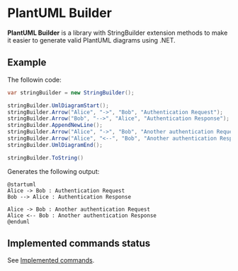 # PlantUML Builder

**PlantUML Builder** is a library with StringBuilder extension methods to make it easier to generate valid PlantUML diagrams using .NET.

## Example

The followin code:
```csharp
var stringBuilder = new StringBuilder();

stringBuilder.UmlDiagramStart();
stringBuilder.Arrow("Alice", "->", "Bob", "Authentication Request");
stringBuilder.Arrow("Bob", "-->", "Alice", "Authentication Response");
stringBuilder.AppendNewLine();
stringBuilder.Arrow("Alice", "->", "Bob", "Another authentication Request");
stringBuilder.Arrow("Alice", "<--", "Bob", "Another authentication Response");
stringBuilder.UmlDiagramEnd();

stringBuilder.ToString()
```

Generates the following output:
```plantuml
@startuml
Alice -> Bob : Authentication Request
Bob --> Alice : Authentication Response

Alice -> Bob : Another authentication Request
Alice <-- Bob : Another authentication Response
@enduml
```

## Implemented commands status

See [Implemented commands](./docs/commands.md).
